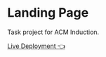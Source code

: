 # Landing Page

Task project for ACM Induction.

[Live Deployment 👈](https://shikhr.github.io/landing_page_acm/)

